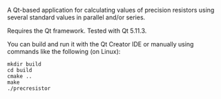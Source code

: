 A Qt-based application for calculating values of precision resistors
using several standard values in parallel and/or series.

Requires the Qt framework. Tested with Qt 5.11.3.

You can build and run it with the Qt Creator IDE or manually using
commands like the following (on Linux):

    mkdir build
    cd build
    cmake ..
    make
    ./precresistor
